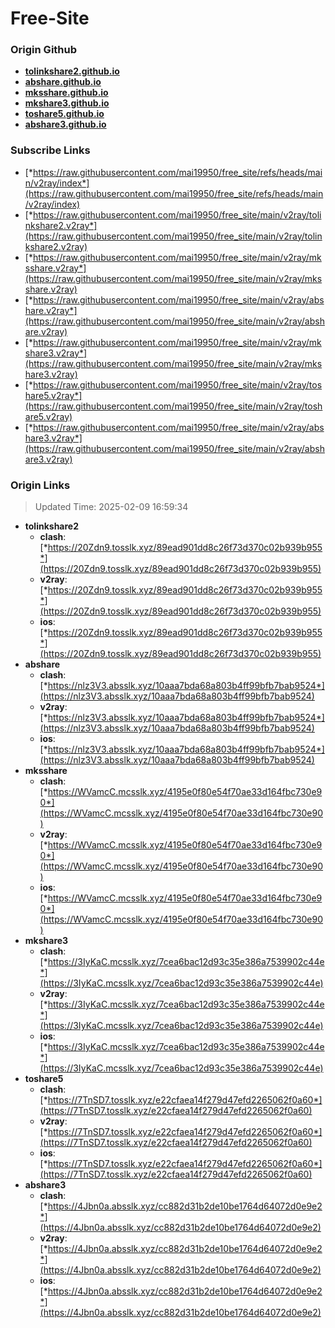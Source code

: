 # Free-Site

### Origin Github

- [**tolinkshare2.github.io**](https://github.com/tolinkshare2/tolinkshare2.github.io)
- [**abshare.github.io**](https://github.com/abshare/abshare.github.io)
- [**mksshare.github.io**](https://github.com/mksshare/mksshare.github.io)
- [**mkshare3.github.io**](https://github.com/mkshare3/mkshare3.github.io)
- [**toshare5.github.io**](https://github.com/toshare5/toshare5.github.io)
- [**abshare3.github.io**](https://github.com/abshare3/abshare3.github.io)

### Subscribe Links

- [*https://raw.githubusercontent.com/mai19950/free_site/refs/heads/main/v2ray/index*](https://raw.githubusercontent.com/mai19950/free_site/refs/heads/main/v2ray/index)
- [*https://raw.githubusercontent.com/mai19950/free_site/main/v2ray/tolinkshare2.v2ray*](https://raw.githubusercontent.com/mai19950/free_site/main/v2ray/tolinkshare2.v2ray)
- [*https://raw.githubusercontent.com/mai19950/free_site/main/v2ray/mksshare.v2ray*](https://raw.githubusercontent.com/mai19950/free_site/main/v2ray/mksshare.v2ray)
- [*https://raw.githubusercontent.com/mai19950/free_site/main/v2ray/abshare.v2ray*](https://raw.githubusercontent.com/mai19950/free_site/main/v2ray/abshare.v2ray)
- [*https://raw.githubusercontent.com/mai19950/free_site/main/v2ray/mkshare3.v2ray*](https://raw.githubusercontent.com/mai19950/free_site/main/v2ray/mkshare3.v2ray)
- [*https://raw.githubusercontent.com/mai19950/free_site/main/v2ray/toshare5.v2ray*](https://raw.githubusercontent.com/mai19950/free_site/main/v2ray/toshare5.v2ray)
- [*https://raw.githubusercontent.com/mai19950/free_site/main/v2ray/abshare3.v2ray*](https://raw.githubusercontent.com/mai19950/free_site/main/v2ray/abshare3.v2ray)

### Origin Links

> Updated Time: 2025-02-09 16:59:34

- **tolinkshare2**
  - **clash**: [*https://20Zdn9.tosslk.xyz/89ead901dd8c26f73d370c02b939b955*](https://20Zdn9.tosslk.xyz/89ead901dd8c26f73d370c02b939b955)
  - **v2ray**: [*https://20Zdn9.tosslk.xyz/89ead901dd8c26f73d370c02b939b955*](https://20Zdn9.tosslk.xyz/89ead901dd8c26f73d370c02b939b955)
  - **ios**: [*https://20Zdn9.tosslk.xyz/89ead901dd8c26f73d370c02b939b955*](https://20Zdn9.tosslk.xyz/89ead901dd8c26f73d370c02b939b955)
- **abshare**
  - **clash**: [*https://nlz3V3.absslk.xyz/10aaa7bda68a803b4ff99bfb7bab9524*](https://nlz3V3.absslk.xyz/10aaa7bda68a803b4ff99bfb7bab9524)
  - **v2ray**: [*https://nlz3V3.absslk.xyz/10aaa7bda68a803b4ff99bfb7bab9524*](https://nlz3V3.absslk.xyz/10aaa7bda68a803b4ff99bfb7bab9524)
  - **ios**: [*https://nlz3V3.absslk.xyz/10aaa7bda68a803b4ff99bfb7bab9524*](https://nlz3V3.absslk.xyz/10aaa7bda68a803b4ff99bfb7bab9524)
- **mksshare**
  - **clash**: [*https://WVamcC.mcsslk.xyz/4195e0f80e54f70ae33d164fbc730e90*](https://WVamcC.mcsslk.xyz/4195e0f80e54f70ae33d164fbc730e90)
  - **v2ray**: [*https://WVamcC.mcsslk.xyz/4195e0f80e54f70ae33d164fbc730e90*](https://WVamcC.mcsslk.xyz/4195e0f80e54f70ae33d164fbc730e90)
  - **ios**: [*https://WVamcC.mcsslk.xyz/4195e0f80e54f70ae33d164fbc730e90*](https://WVamcC.mcsslk.xyz/4195e0f80e54f70ae33d164fbc730e90)
- **mkshare3**
  - **clash**: [*https://3IyKaC.mcsslk.xyz/7cea6bac12d93c35e386a7539902c44e*](https://3IyKaC.mcsslk.xyz/7cea6bac12d93c35e386a7539902c44e)
  - **v2ray**: [*https://3IyKaC.mcsslk.xyz/7cea6bac12d93c35e386a7539902c44e*](https://3IyKaC.mcsslk.xyz/7cea6bac12d93c35e386a7539902c44e)
  - **ios**: [*https://3IyKaC.mcsslk.xyz/7cea6bac12d93c35e386a7539902c44e*](https://3IyKaC.mcsslk.xyz/7cea6bac12d93c35e386a7539902c44e)
- **toshare5**
  - **clash**: [*https://7TnSD7.tosslk.xyz/e22cfaea14f279d47efd2265062f0a60*](https://7TnSD7.tosslk.xyz/e22cfaea14f279d47efd2265062f0a60)
  - **v2ray**: [*https://7TnSD7.tosslk.xyz/e22cfaea14f279d47efd2265062f0a60*](https://7TnSD7.tosslk.xyz/e22cfaea14f279d47efd2265062f0a60)
  - **ios**: [*https://7TnSD7.tosslk.xyz/e22cfaea14f279d47efd2265062f0a60*](https://7TnSD7.tosslk.xyz/e22cfaea14f279d47efd2265062f0a60)
- **abshare3**
  - **clash**: [*https://4Jbn0a.absslk.xyz/cc882d31b2de10be1764d64072d0e9e2*](https://4Jbn0a.absslk.xyz/cc882d31b2de10be1764d64072d0e9e2)
  - **v2ray**: [*https://4Jbn0a.absslk.xyz/cc882d31b2de10be1764d64072d0e9e2*](https://4Jbn0a.absslk.xyz/cc882d31b2de10be1764d64072d0e9e2)
  - **ios**: [*https://4Jbn0a.absslk.xyz/cc882d31b2de10be1764d64072d0e9e2*](https://4Jbn0a.absslk.xyz/cc882d31b2de10be1764d64072d0e9e2)
